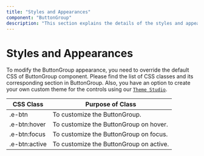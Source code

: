 ```yaml
---
title: "Styles and Appearances"
component: "ButtonGroup"
description: "This section explains the details of the styles and appearances of the Vue ButtonGroup"
---
```


# Styles and Appearances

To modify the ButtonGroup appearance, you need to override the default CSS of ButtonGroup component. Please find the list of CSS classes and its corresponding section in ButtonGroup. Also, you have an option to create your own custom theme for the controls using our [`Theme Studio`](https://ej2.syncfusion.com/themestudio/?theme=material).

CSS Class | Purpose of Class
-----|-----
|.e-btn|To customize the ButtonGroup.
|.e-btn:hover|To customize the ButtonGroup on hover.
|.e-btn:focus|To customize the ButtonGroup on focus.
|.e-btn:active|To customize the ButtonGroup on active.